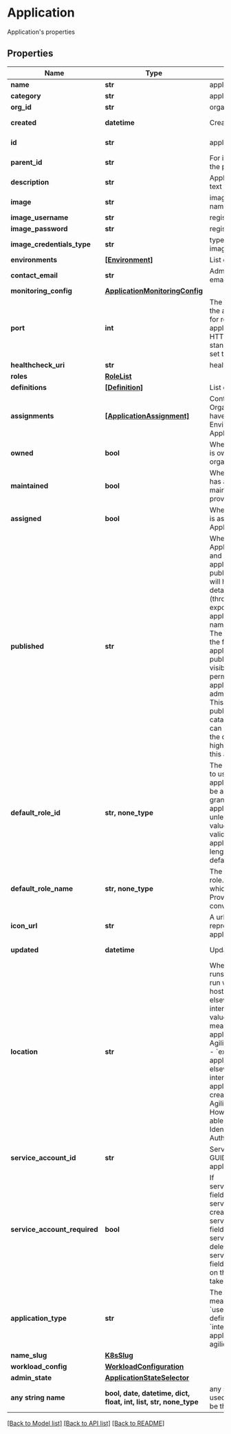 # Application

Application's properties

## Properties
Name | Type | Description | Notes
------------ | ------------- | ------------- | -------------
**name** | **str** | application name | 
**category** | **str** | application category | 
**org_id** | **str** | organisation id | 
**created** | **datetime** | Creation time | [optional] [readonly] 
**id** | **str** | application service id | [optional] [readonly] 
**parent_id** | **str** | For inheritance, defines the parent id. | [optional] [readonly] 
**description** | **str** | Application description text | [optional] 
**image** | **str** | image registry path and name | [optional] 
**image_username** | **str** | registry username | [optional] 
**image_password** | **str** | registry password | [optional] 
**image_credentials_type** | **str** | type of credentials for image | [optional] 
**environments** | [**[Environment]**](Environment.md) | List of environments | [optional] 
**contact_email** | **str** | Administrator contact email | [optional] 
**monitoring_config** | [**ApplicationMonitoringConfig**](ApplicationMonitoringConfig.md) |  | [optional] 
**port** | **int** | The transport layer port the application listens on for requests. E.g. if the application listens for HTTP requests on the standard port, port 80, set this to 80.  | [optional] 
**healthcheck_uri** | **str** | health check URI | [optional] 
**roles** | [**RoleList**](RoleList.md) |  | [optional] 
**definitions** | [**[Definition]**](Definition.md) | List of definitions | [optional] 
**assignments** | [**[ApplicationAssignment]**](ApplicationAssignment.md) | Controls the Organisations which have access to Environments of this Application.  | [optional] 
**owned** | **bool** | Whether this Application is owned by the provided organisation.  | [optional] 
**maintained** | **bool** | Whether this Application has an Environment maintained by the provided organisation.  | [optional] 
**assigned** | **bool** | Whether an Environment is assigned to this Application.  | [optional] 
**published** | **str** | Whether or not this Application is published, and if so, how. An application that has been published somewhere will have high level details about it visible (through apis intended to expose published applications), such as its name and description. The enum values mean the following:  - no: This application is not published. It will only be visibile to users with       permission to access the application, or to administrators.  - public: This application is published to the public catalogue. Any user who       can request access to the organisation will see high level details about this       application.  | [optional]  if omitted the server will use the default value of "no"
**default_role_id** | **str, none_type** | The id of the default role to use for this application. This role will be assigned to users granted access to this application by default, unless overridden. This value must point to a valid Role for this application. A string of length 0 will clear out the default role. | [optional] 
**default_role_name** | **str, none_type** | The name of the default role. Does not change which role is used. Provided for convenience.  | [optional] [readonly] 
**icon_url** | **str** | A url pointing to an icon representing this application.  | [optional] 
**updated** | **datetime** | Update time | [optional] [readonly] 
**location** | **str** | Where the application runs. Applications can run within an Agilicus hosting platform, or elsewhere on the internet. The possible values have the following meanings:   - &#x60;hosted&#x60;: the application runs on the Agilicus hosting platform.   - &#x60;external&#x60;: the application runs elsewhere on the internet. External applications     will not create instances in the Agilicus hosting platform. However, they will     be able to use Agilicus for Identity and Authentication.  | [optional] 
**service_account_id** | **str** | Service account user GUID used to deploy the application | [optional] [readonly] 
**service_account_required** | **bool** | If service_account_enabled field is set to true, a service account will be created. If service_account_enabled field is set to false, the service account will be deleted. If the service_account_enabled field is not set no action on the service account is taken.  | [optional] 
**application_type** | **str** | The type of application meanings:   - &#x60;user_defined&#x60;: A user defined application.   - &#x60;internal&#x60;: An internal application used by agilicus services.  | [optional]  if omitted the server will use the default value of "user_defined"
**name_slug** | [**K8sSlug**](K8sSlug.md) |  | [optional] 
**workload_config** | [**WorkloadConfiguration**](WorkloadConfiguration.md) |  | [optional] 
**admin_state** | [**ApplicationStateSelector**](ApplicationStateSelector.md) |  | [optional] 
**any string name** | **bool, date, datetime, dict, float, int, list, str, none_type** | any string name can be used but the value must be the correct type | [optional]

[[Back to Model list]](../README.md#documentation-for-models) [[Back to API list]](../README.md#documentation-for-api-endpoints) [[Back to README]](../README.md)


